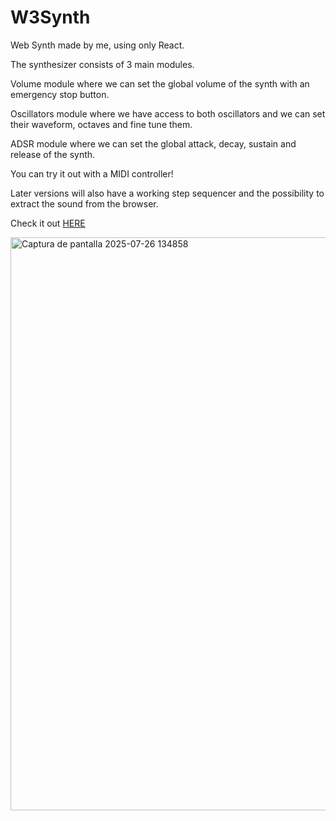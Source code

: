 # W3Synth

Web Synth made by me, using only React.

The synthesizer consists of 3 main modules.

Volume module where we can set the global volume of the synth with an emergency stop button.

Oscillators module where we have access to both oscillators and we can set their waveform, octaves and fine tune them.

ADSR module where we can set the global attack, decay, sustain and release of the synth.

You can try it out with a MIDI controller!

Later versions will also have a working step sequencer and the possibility to extract the sound from the browser.

Check it out [HERE](https://n333synth-nekks-projects.vercel.app/)

<img width="1024" height="917" alt="Captura de pantalla 2025-07-26 134858" src="https://github.com/user-attachments/assets/30b273a4-4911-44dd-a15d-016ba4a2f8fe" />
